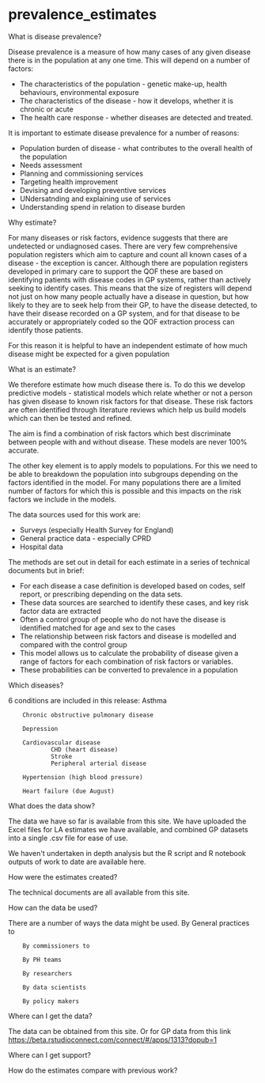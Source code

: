 # prevalence_estimates
What is disease prevalence?

Disease prevalence is a measure of how many cases of any given disease there is in the population at any one time. This will depend on a number of factors:

- The characteristics of the population - genetic make-up, health behaviours, environmental exposure
- The characteristics of the disease - how it develops, whether it is chronic or acute
- The health care response - whether diseases are detected and treated.

It is important to estimate disease prevalence for a number of reasons:

- Population burden of disease - what contributes to the overall health of the population
- Needs assessment
- Planning and commissioning services
- Targeting health improvement
- Devising and developing preventive services
- UNdersatnding and explaining use of services
- Understanding spend in relation to disease burden

Why estimate?

For many diseases or risk factors, evidence suggests that there are undetected or undiagnosed cases. There are very few comprehensive population registers which aim to capture and count all known cases of a disease - the exception is cancer. Although there are population registers developed in primary care to support the QOF these are based on identifying patients with disease codes in GP systems, rather than actively seeking to identify cases. This means that the size of registers will depend not just on how many people actually have a disease in question, but how likely to they are to seek help from their GP, to have the disease detected,  to have their disease recorded on a GP system, and for that disease to be accurately or appropriately coded so the QOF extraction process can identify those patients.

For this reason it is helpful to have an independent estimate of how much disease might be expected for a given population

What is an estimate?

We therefore estimate how much disease there is. To do this we develop predictive models - statistical models which relate whether or not a person has given disease to known risk factors for that disease. These risk factors are often identified through literature reviews which help us build models which can then be tested and refined.

The aim is find a combination of risk factors which best discriminate between people with and without disease. These models are never 100% accurate.

The other key element is to apply models to populations. For this we need to be able to breakdown the population into subgroups depending on the factors identified in the model. For many populations there are a limited number of factors for which this is possible and this impacts on the risk factors we include in the models.

The data sources used for this work are:

- Surveys (especially Health Survey for England)
- General practice data - especially CPRD
- Hospital data

The methods are set out in detail for each estimate in a series of technical documents but in brief:

- For each disease a case definition is developed based on codes, self report, or prescribing depending on the data sets.
- These data sources are searched to identify these cases, and key risk factor data are extracted
- Often a control group of people who do not have the disease is identified matched for age and sex to the cases
- The relationship between risk factors and disease is modelled and compared with the control group
- This model allows us to calculate the probability of disease given a range of factors for each combination of risk factors or variables.
- These probabilities can be converted to prevalence in a population

Which diseases?

6 conditions are included in this release:
        Asthma
        
        Chronic obstructive pulmonary disease
        
        Depression
        
        Cardiovascular disease
                CHD (heart disease)
                Stroke
                Peripheral arterial disease
                
        Hypertension (high blood pressure)
        
        Heart failure (due August)

What does the data show?

The data we have so far is available from this site. We have uploaded the Excel files for LA estimates we have available, and combined GP datasets into a single .csv file for ease of use.

We haven't undertaken in depth analysis but the R script and R notebook outputs of work to date are available here.

How were the estimates created?

The technical documents are all available from this site.

How can the data be used?

There are a number of ways the data might be used.
        By General practices to

        By commissioners to

        By PH teams

        By researchers

        By data scientists

        By policy makers
Where can I get the data?

The data can be obtained from this site. Or for GP data from this link 
https://beta.rstudioconnect.com/connect/#/apps/1313?dopub=1 

Where can I get support?

How do the estimates compare with previous work?
